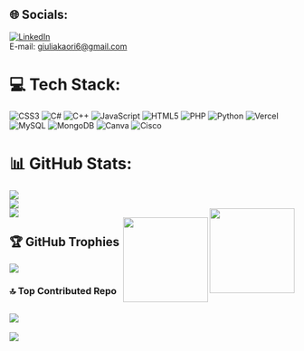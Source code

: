 

## 🌐 Socials:
[![LinkedIn](https://img.shields.io/badge/LinkedIn-%230077B5.svg?logo=linkedin&logoColor=white)](https://www.linkedin.com/in/giulia-kaori-nakamashi-6818a226a/) <br/>
E-mail: giuliakaori6@gmail.com 


# 💻 Tech Stack:
![CSS3](https://img.shields.io/badge/css3-%231572B6.svg?style=for-the-badge&logo=css3&logoColor=white) ![C#](https://img.shields.io/badge/c%23-%23239120.svg?style=for-the-badge&logo=csharp&logoColor=white) ![C++](https://img.shields.io/badge/c++-%2300599C.svg?style=for-the-badge&logo=c%2B%2B&logoColor=white) ![JavaScript](https://img.shields.io/badge/javascript-%23323330.svg?style=for-the-badge&logo=javascript&logoColor=%23F7DF1E) ![HTML5](https://img.shields.io/badge/html5-%23E34F26.svg?style=for-the-badge&logo=html5&logoColor=white) ![PHP](https://img.shields.io/badge/php-%23777BB4.svg?style=for-the-badge&logo=php&logoColor=white) ![Python](https://img.shields.io/badge/python-3670A0?style=for-the-badge&logo=python&logoColor=ffdd54) ![Vercel](https://img.shields.io/badge/vercel-%23000000.svg?style=for-the-badge&logo=vercel&logoColor=white) ![MySQL](https://img.shields.io/badge/mysql-4479A1.svg?style=for-the-badge&logo=mysql&logoColor=white) ![MongoDB](https://img.shields.io/badge/MongoDB-%234ea94b.svg?style=for-the-badge&logo=mongodb&logoColor=white) ![Canva](https://img.shields.io/badge/Canva-%2300C4CC.svg?style=for-the-badge&logo=Canva&logoColor=white) ![Cisco](https://img.shields.io/badge/cisco-%23049fd9.svg?style=for-the-badge&logo=cisco&logoColor=black)


# 📊 GitHub Stats:
![](https://github-readme-stats.vercel.app/api?username=giuliakaori&theme=dark&hide_border=false&include_all_commits=false&count_private=false)<br/>
![](https://github-readme-streak-stats.herokuapp.com/?user=giuliakaori&theme=dark&hide_border=false)<br/> 
![](https://github-readme-stats.vercel.app/api/top-langs/?username=giuliakaori&theme=dark&hide_border=false&include_all_commits=false&count_private=false&layout=compact)
<img align="right" height="150" src="https://i.imgflip.com/65efzo.gif"  /> <br/>
<img align="right" height="150" src="https://media3.giphy.com/media/v1.Y2lkPTc5MGI3NjExNXIxemljZDB1YnEwaGdlNW9hbTZqNTY0N2lvcW5heXduMXFuNWdkYSZlcD12MV9pbnRlcm5hbF9naWZfYnlfaWQmY3Q9Zw/A06UFEx8jxEwU/giphy.webp"  />


## 🏆 GitHub Trophies
![](https://github-profile-trophy.vercel.app/?username=giuliakaori&theme=radical&no-frame=false&no-bg=true&margin-w=4)

### 🔝 Top Contributed Repo
![](https://github-contributor-stats.vercel.app/api?username=giuliakaori&limit=5&theme=dark&combine_all_yearly_contributions=true) 
---
[![](https://visitcount.itsvg.in/api?id=giuliakaori&icon=0&color=0)](https://visitcount.itsvg.in)
<!-- Proudly created with GPRM ( https://gprm.itsvg.in ) -->
